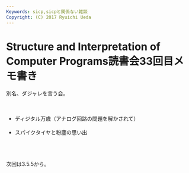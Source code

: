 ```yaml
---
Keywords: sicp,sicpと関係ない雑談
Copyright: (C) 2017 Ryuichi Ueda
---
```


# Structure and Interpretation of Computer Programs読書会33回目メモ書き
別名、ダジャレを言う会。<br />
<br />
<ul><br />
 <li>ディジタル万歳（アナログ回路の問題を解かされて）</li><br />
 <li>スパイクタイヤと粉塵の思い出</li><br />
</ul><br />
<br />
次回は3.5.5から。
